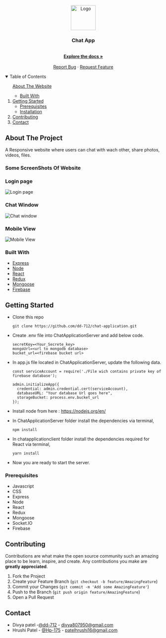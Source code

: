 <!-- PROJECT LOGO -->
<br />
<p align="center">
  <a href="https://chat-application-dh.herokuapp.com/login">
    <img src="images/logo.png" alt="Logo" width="80" height="80">
  </a>

  <h3 align="center">Chat App</h3>

  <p align="center">
    <br />
    <a href="https://github.com/dd-712/chat-application"><strong>Explore the docs »</strong></a>
    <br />
    <br />
    <a href="https://github.com/dd-712/chat-application/issues">Report Bug</a>
    ·
    <a href="https://github.com/dd-712/chat-application/issues">Request Feature</a>
  </p>
</p>



<!-- TABLE OF CONTENTS -->
<details open="open">
  <summary>Table of Contents</summary>
  <ol>
      <a href="#about-the-project">About The Website</a>
      <ul>
        <li><a href="#built-with">Built With</a></li>
      </ul>
    </li>
    <li>
      <a href="#getting-started">Getting Started</a>
      <ul>
        <li><a href="#prerequisites">Prerequisites</a></li>
        <li><a href="#installation">Installation</a></li>
      </ul>
    </li>
    <li><a href="#contributing">Contributing</a></li>
    <li><a href="#contact">Contact</a></li>
  </ol>
</details>



<!-- ABOUT THE PROJECT -->
## About The Project

A Responsive website where users can chat with wach other, share photos, videos, files.

### Some ScreenShots Of Website

 ### Login page
 ![Login page][login]
 ### Chat Window
 ![Chat window][chat]
 ### Mobile View
 ![Mobile View][mobileChat]


### Built With

* [Express](https://expressjs.com/)
* [Node](https://nodejs.org/en/)
* [React](https://reactjs.org/)
* [Redux](https://redux.js.org/)
* [Mongoose](https://mongoosejs.com/)
* [Firebase](https://firebase.google.com/)


<!-- GETTING STARTED -->
## Getting Started

* Clone this repo
    ```
    git clone https://github.com/dd-712/chat-application.git
    ```

* Create .env file into ChatApplicationServer and add below code.
    ```
    secretKey=<Your_Secrete_key>
    mongoUrl=<url to mongodb database>
    bucket_url=<firebase bucket url>
    ```
* In app.js file located in ChatApplicationServer, update the following data.
    ```
    const serviceAccount = require('./File wich contains private key of firebase database');

    admin.initializeApp({
      credential: admin.credential.cert(serviceAccount),
      databaseURL: "Your database Url goes here",
      storageBucket: process.env.bucket_url
    });
    ```

* Install node from here : https://nodejs.org/en/

* In ChatApplicationServer folder install the dependencies via terminal,
    ```
    npm install
    ```
* In chatapplicationclient folder install the dependencies required for React via terminal,
    ```
    yarn install
    ```
* Now you are ready to start the server.

### Prerequisites

* Javascript
* CSS
* Express
* Node
* React
* Redux
* Mongoose
* Socket.IO
* Firebase


## Contributing

Contributions are what make the open source community such an amazing place to be learn, inspire, and create. Any contributions you make are **greatly appreciated**.

1. Fork the Project
2. Create your Feature Branch (`git checkout -b feature/AmazingFeature`)
3. Commit your Changes (`git commit -m 'Add some AmazingFeature'`)
4. Push to the Branch (`git push origin feature/AmazingFeature`)
5. Open a Pull Request

## Contact
* Divya patel -[@dd-712](https://github.com/dd-712) - divya807950@gmail.com
* Hrushi Patel - [@Hp-175](https://github.com/Hp-175) -  patelhrushi16@gmail.com

[login]: images/login.png
[chat]: images/chat.png
[mobileChat]: images/mobileChat.png
